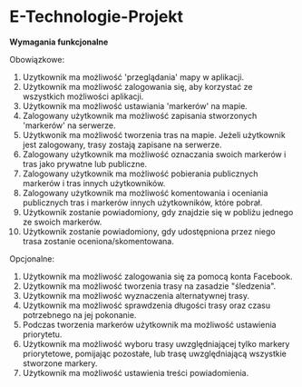 # E-Technologie-Projekt

**Wymagania funkcjonalne**

Obowiązkowe:
1. Uzytkownik ma możliwość 'przeglądania' mapy w aplikacji.
2. Użytkownik ma możliwość zalogowania się, aby korzystać ze wszystkich możliwości aplikacji.
3. Użytkownik ma możliwość ustawiania 'markerów' na mapie. 
4. Zalogowany użytkownik ma możliwość zapisania stworzonych 'markerów' na serwerze.
5. Użytkwonik ma możliwość tworzenia tras na mapie. Jeżeli użytkownik jest zalogowany, trasy zostają zapisane na serwerze.
6. Zalogowany użytkownik ma możliwość oznaczania swoich markerów i tras jako prywatne lub publiczne.
7. Zalogowany użytkownik ma możliwość pobierania publicznych markerów i tras innych użytkowników. 
8. Zalogowany użytkownik ma możliwość komentowania i oceniania publicznych tras i markerów innych użytkowników, które pobrał.
9. Użytkownik zostanie powiadomiony, gdy znajdzie się w pobliżu jednego ze swoich markerów.
10. Użytkownik zostanie powiadomiony, gdy udostępniona przez niego trasa zostanie oceniona/skomentowana.

Opcjonalne:
1. Użytkownik ma możliwość zalogowania się za pomocą konta Facebook.
2. Użytkownik ma możliwość tworzenia trasy na zasadzie "śledzenia".
3. Użytkownik ma możliwość wyznaczenia alternatywnej trasy.
4. Użytkownik ma możliwość sprawdzenia długości trasy oraz czasu potrzebnego na jej pokonanie.
5. Podczas tworzenia markerów użytkownik ma możliwość ustawienia priorytetu.
6. Użytkownik ma możliwość wyboru trasy uwzględniającej tylko markery priorytetowe, pomijając pozostałe, lub trasę uwzględniającą wszystkie stworzone markery.
7. Użytkownik ma możliwość ustawienia treści powiadomienia.